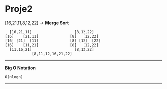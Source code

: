 # Proje2
[16,21,11,8,12,22] -> **Merge Sort**

      [16,21,11]                   [8,12,22]
    [16]    [21,11]              [8]   [12,22]
    [16] [21]  [11]              [8] [12]  [22]
    [16]    [11,21]              [8]   [12,22]
      [11,16,21]                   [8,12,22]
                [8,11,12,16,21,22]
---
**Big O Notation**

    O(nlogn)
---
